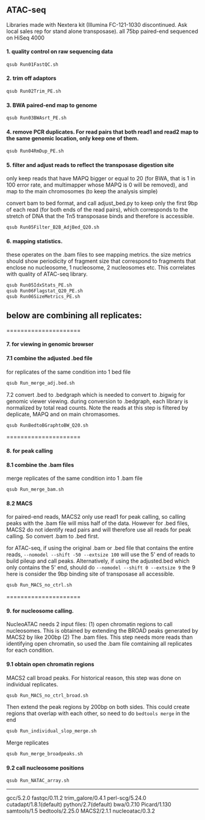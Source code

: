 ## ATAC-seq

Libraries made with Nextera kit (Illumina FC-121-1030 discontinued. Ask local sales rep for stand alone transposase). all 75bp paired-end sequenced on HiSeq 4000

 
#### 1. quality control on raw sequencing data
```bash
qsub Run01FastQC.sh
```


#### 2. trim off adaptors
```bash
qsub Run02Trim_PE.sh 
```


#### 3. BWA paired-end map to genome
```bash
qsub Run03BWAsrt_PE.sh 
```


#### 4. remove PCR duplicates. For read pairs that both read1 and read2 map to the same genomic location, only keep one of them.
```bash
qsub Run04RmDup_PE.sh 
```


#### 5. filter and adjust reads to reflect the transposase digestion site
only keep reads that have MAPQ bigger or equal to 20 (for BWA, that is 1 in 100 error rate, and multimapper whose MAPQ is 0 will be removed), and map to the main chromosomes (to keep the analysis simple)

convert bam to bed format, and call adjust_bed.py to keep only the first 9bp of each read (for both ends of the read pairs), which corresponds to the stretch of DNA that the Tn5 transposase binds and therefore is accessible. 
```bash
qsub Run05Filter_B2B_AdjBed_Q20.sh
```


#### 6. mapping statistics. 
these operates on the .bam files to see mapping metrics. the size metrics should show periodicity of fragment size that correspond to fragments that enclose no nucleosome, 1 nucleosome, 2 nucleosomes etc. This correlates with quality of ATAC-seq library.
```bash
qsub Run05IdxStats_PE.sh
qsub Run06Flagstat_Q20_PE.sh
qsub Run06SizeMetrics_PE.sh
```


## below are combining all replicates:

=====================
#### 7. for viewing in genomic browser
#### 7.1 combine the adjusted .bed file 
for replicates of the same condition into 1 bed file
```bash
qsub Run_merge_adj.bed.sh
```


7.2 convert .bed to .bedgraph which is needed to convert to .bigwig for genomic viewer viewing. during conversion to .bedgraph, each library is normalized by total read counts. Note the reads at this step is filtered by deplicate, MAPQ and on main chromasomes. 
```bash
qsub RunBedtoBGraphtoBW_Q20.sh
```

=====================
#### 8. for peak calling
#### 8.1 combine the .bam files 
merge replicates of the same condition into 1 .bam file
```bash
qsub Run_merge_bam.sh
```


#### 8.2 MACS 
for paired-end reads, MACS2 only use read1 for peak calling, so calling peaks with the .bam file will miss half of the data. However for .bed files, MACS2 do not identify read pairs and will therefore use all reads for peak calling. So convert .bam to .bed first.

for ATAC-seq, if using the original .bam or .bed file that contains the entire reads, `--nomodel --shift -50 --extsize 100` will use the 5' end of reads to build pileup and call peaks. Alternatively, if using the adjusted.bed which only contains the 5' end, should do `--nomodel --shift 0 --extsize 9` the 9 here is consider the 9bp binding site of transposase all accessible.
```bash
qsub Run_MACS_no_ctrl.sh
```

=====================
#### 9. for nucleosome calling. 
NucleoATAC needs 2 input files: (1) open chromatin regions to call nucleosomes. This is obtained by extending the BROAD peaks generated by MACS2 by like 200bp (2) The .bam files. This step needs more reads than identifying open chromatin, so used the .bam file comtaining all replicates for each condition.


#### 9.1 obtain open chromatin regions
MACS2 call broad peaks. For historical reason, this step was done on individual replicates. 
```bash
qsub Run_MACS_no_ctrl_broad.sh
```

Then extend the peak regions by 200bp on both sides. This could create regions that overlap with each other, so need to do `bedtools merge` in the end
```bash
qsub Run_individual_slop_merge.sh
```

Merge replicates
```bash
qsub Run_merge_broadpeaks.sh
```

#### 9.2 call nucleosome positions
```bash
qsub Run_NATAC_array.sh
```

----
gcc/5.2.0
fastqc/0.11.2
trim_galore/0.4.1
perl-scg/5.24.0
cutadapt/1.8.1(default)
python/2.7(default)
bwa/0.7.10
Picard/1.130
samtools/1.5
bedtools/2.25.0
MACS2/2.1.1
nucleoatac/0.3.2
